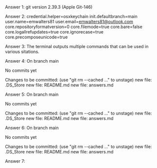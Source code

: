 Answer 1: git version 2.39.3 (Apple Git-146)

Answer 2: credential.helper=osxkeychain
init.defaultbranch=main
user.name=emwalters81
user.email=emwalters81@outlook.com
core.repositoryformatversion=0
core.filemode=true
core.bare=false
core.logallrefupdates=true
core.ignorecase=true
core.precomposeunicode=true

Answer 3: The terminal outputs multiple commands that can be used in various sitations.

Answer 4:
On branch main

No commits yet

Changes to be committed:
  (use "git rm --cached <file>..." to unstage)
	new file:   .DS_Store
	new file:   README.md
	new file:   answers.md

Answer 5:
On branch main

No commits yet

Changes to be committed:
  (use "git rm --cached <file>..." to unstage)
	new file:   .DS_Store
	new file:   README.md
	new file:   answers.md

Answer 6:
On branch main

No commits yet

Changes to be committed:
  (use "git rm --cached <file>..." to unstage)
	new file:   .DS_Store
	new file:   README.md
	new file:   answers.md

Answer 7: